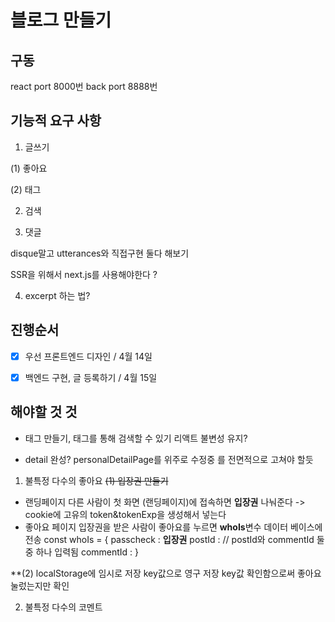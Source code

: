 # 블로그 만들기

## 구동
react port 8000번
back port 8888번

## 기능적 요구 사항

 1. 글쓰기

(1) 좋아요

(2) 태그

2. 검색

3. 댓글

disque말고 utterances와 직접구현 둘다 해보기

SSR을 위해서 next.js를 사용해야한다 ?

4. excerpt 하는 법?

## 진행순서

- [x] 우선 프론트엔드 디자인 / 4월 14일
- [x] 백엔드 구현, 글 등록하기 / 4월 15일


## 해야할 것 것
- 태그 만들기, 태그를 통해 검색할 수 있기
리액트 불변성 유지?

+ detail 완성?
   personalDetailPage를 위주로 수정중
   <OrderBar>를 전면적으로 고쳐야 할듯
  
  
 1. <LikeDislike> 불특정 다수의 좋아요 
 ~~(1) 입장권 만들기~~
 - 랜딩페이지
 다른 사람이 첫 화면 (랜딩페이지)에 접속하면 **입장권** 나눠준다
  -> cookie에 고유의 token&tokenExp을 생성해서 넣는다
 - 좋아요 페이지
 입장권을 받은 사람이 좋아요를 누르면 **whoIs**변수 데이터 베이스에 전송
 const whoIs = {
    passcheck : **입장권**
    postId :       // postId와 commentId 둘 중 하나 입력됨 
    commentId :
 }
 
 **(2) localStorage에 임시로 저장
 key값으로 영구 저장
 key값 확인함으로써 좋아요 눌렀는지만 확인
 
2. <Comment> 불특정 다수의 코멘트